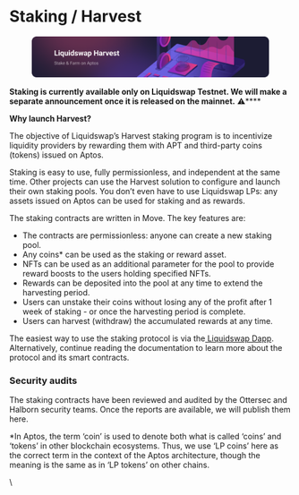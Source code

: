 # Staking / Harvest

<figure><img src="../.gitbook/assets/image.png" alt=""><figcaption></figcaption></figure>

**Staking is currently available only on Liquidswap Testnet. We will make a separate announcement once it is released on the mainnet.** :warning:****

**Why launch Harvest?**

The objective of Liquidswap’s Harvest staking program is to incentivize liquidity providers by rewarding them with APT and third-party coins (tokens) issued on Aptos.&#x20;

Staking is easy to use, fully permissionless, and independent at the same time. Other projects can use the Harvest solution to configure and launch their own staking pools. You don’t even have to use Liquidswap LPs: any assets issued on Aptos can be used for staking and as rewards.

The staking contracts are written in Move. The key features are:

* The contracts are permissionless: anyone can create a new staking pool.
* Any coins\* can be used as the staking or reward asset.
* NFTs can be used as an additional parameter for the pool to provide reward boosts to the users holding specified NFTs.
* Rewards can be deposited into the pool at any time to extend the harvesting period.
* Users can unstake their coins without losing any of the profit after 1 week of staking - or once the harvesting period is complete.
* Users can harvest (withdraw) the accumulated rewards at any time.

The easiest way to use the staking protocol is via the[ Liquidswap Dapp](https://liquidswap.com/). Alternatively, continue reading the documentation to learn more about the protocol and its smart contracts.

### Security audits

The staking contracts have been reviewed and audited by the Ottersec and Halborn security teams. Once the reports are available, we will publish them here.

\*In Aptos, the term ‘coin’ is used to denote both what is called ‘coins’ and ‘tokens’ in other blockchain ecosystems. Thus, we use ‘LP coins’ here as the correct term in the context of the Aptos architecture, though the meaning is the same as in ‘LP tokens’ on other chains.

\


